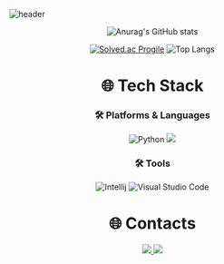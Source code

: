 ![header](https://capsule-render.vercel.app/api?type=waving&color=_hexcode&height=200&section=header&text=🌐　JEONHYUNSOO&fontColor=FFFFFF&fontSize=60&animation=twinkling)

<div align=center>

![Anurag's GitHub stats](https://github-readme-stats.vercel.app/api?username=thatgirls00&show_icons=true&theme=dark)  


[![Solved.ac Progile](http://mazassumnida.wtf/api/v2/generate_badge?boj=wjsgustn201)](https://solved.ac/wjsgustn201/) ![Top Langs](https://github-readme-stats.vercel.app/api/top-langs/?username=thatgirls00&layout=compact&theme=dark)


</div>

<div align=center><h1>🌐 Tech Stack </h1></div>

<div align=center>
  
### 🛠 Platforms & Languages
  <img alt="Python" src ="https://img.shields.io/badge/Python-3776AB.svg?&style=for-the-badge&logo=Python&logoColor=white"/>
  <img src="https://img.shields.io/badge/java-007396?style=for-the-badge&logo=java&logoColor=white">

### 🛠 Tools
![Intellij](https://img.shields.io/badge/Intellij&nbsp;IDEA-000000.svg?&style=for-the-badge&logo=intellijidea&logoColor=white)
![Visual Studio Code](https://img.shields.io/badge/Visual%20Studio%20Code-007ACC.svg?&style=for-the-badge&logo=Visual%20Studio%20Code&logoColor=white)

</div>


<div align=center>

# 🌐 Contacts
<div align=center>
<a href="mailto:wjsgustn201@gmail.com">
        <img src="https://img.shields.io/badge/Gmail-EA4335?style=for-the-badge&logo=Gmail&logoColor=white"> 
</a>
<a href="https://firstprep.tistory.com/">
  <img src="https://img.shields.io/badge/blog-181717?style=for-the-badge&logo=tistory&logoColor=ffffff">
</a>

</div>

</div>
